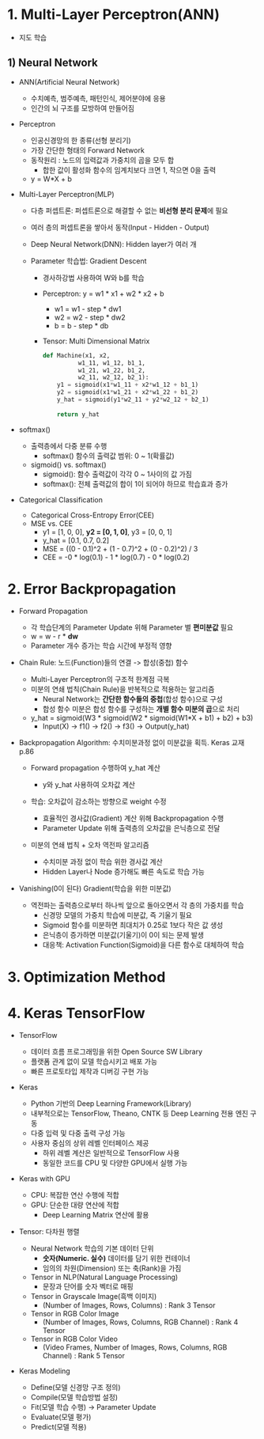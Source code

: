 # 1. Multi-Layer Perceptron(ANN)

- 지도 학습

## 1) Neural Network

- ANN(Artificial Neural Network)
  - 수치예측, 범주예측, 패턴인식, 제어분야에 응용
  - 인간의 뇌 구조를 모방하여 만들어짐
  
- Perceptron
  - 인공신경망의 한 종류(선형 분리기)
  - 가장 간단한 형태의 Forward Network
  - 동작원리 : 노드의 입력값과 가중치의 곱을 모두 합
    - 합한 값이 활성화 함수의 임계치보다 크면 1, 작으면 0을 출력
  - y = W*X + b
  
- Multi-Layer Perceptron(MLP)

  - 다층 퍼셉트론: 퍼셉트론으로 해결할 수 없는 **비선형 분리 문제**에 필요

  - 여러 층의 퍼셉트론을 쌓아서 동작(Input - Hidden - Output)

  - Deep Neural Network(DNN): Hidden layer가 여러 개

  - Parameter 학습법: Gradient Descent

    - 경사하강법 사용하여 W와 b를 학습

    - Perceptron: y = w1 * x1 + w2 * x2 + b

      - w1 = w1 - step * dw1
      - w2 = w2 - step * dw2
      - b = b - step * db

    - Tensor: Multi Dimensional Matrix

      ```python
      def Machine(x1, x2,
                w1_11, w1_12, b1_1,
                w1_21, w1_22, b1_2,
                w2_11, w2_12, b2_1):
          y1 = sigmoid(x1*w1_11 + x2*w1_12 + b1_1)
          y2 = sigmoid(x1*w1_21 + x2*w1_22 + b1_2)
          y_hat = sigmoid(y1*w2_11 + y2*w2_12 + b2_1)
      	
          return y_hat
      
      ```

- softmax()

  - 출력층에서 다중 분류 수행
    - softmax() 함수의 출력값 범위: 0 ~ 1(확률값)
  - sigmoid() vs. softmax()
    - sigmoid(): 함수 출력값이 각각 0 ~ 1사이의 값 가짐
    - softmax(): 전체 출력값의 합이 1이 되어야 하므로 학습효과 증가

- Categorical Classification

  - Categorical Cross-Entropy Error(CEE)
  - MSE vs. CEE
    - y1 = [1, 0, 0], **y2 = [0, 1, 0]**,  y3 = [0, 0, 1]
    - y_hat = [0.1, 0.7, 0.2]
    - MSE = ((0 - 0.1)^2 + (1 - 0.7)^2 + (0 - 0.2)^2) / 3
    - CEE = -0 * log(0.1) - 1 * log(0.7) - 0 * log(0.2)

# 2. Error Backpropagation

- Forward Propagation

  - 각 학습단계의 Parameter Update 위해 Parameter 별 **편미분값** 필요
  - w = w - r * **dw**
  - Parameter 개수 증가는 학습 시간에 부정적 영향

- Chain Rule: 노드(Function)들의 연결 -> 합성(중첩) 함수

  - Multi-Layer Perceptron의 구조적 한계점 극복
  - 미분의 연쇄 법칙(Chain Rule)을 반복적으로 적용하는 알고리즘
    - Neural Network는 **간단한 함수들의 중첩**(합성 함수)으로 구성
    - 합성 함수 미분은 합성 함수를 구성하는 **개별 함수 미분의 곱**으로 처리
  - y_hat = sigmoid(W3 * sigmoid(W2 * sigmoid(W1*X + b1) + b2) + b3)
    - Input(X) -> f1() -> f2() -> f3() -> Output(y_hat)

- Backpropagation Algorithm: 수치미분과정 없이 미분값을 획득. Keras 교재 p.86

  - Forward propagation 수행하여 y_hat 계산
    - y와 y_hat 사용하여 오차값 계산

  - 학습: 오차값이 감소하는 방향으로 weight 수정
    - 효율적인 경사값(Gradient) 계산 위해 Backpropagation 수행
    - Parameter Update 위해 출력층의 오차값을 은닉층으로 전달
  - 미분의 연쇄 법칙 + 오차 역전파 알고리즘
    - 수치미분 과정 없이 학습 위한 경사값 계산
    - Hidden Layer나 Node 증가해도 빠른 속도로 학습 가능

- Vanishing(0이 된다) Gradient(학습을 위한 미분값)

  - 역전파는 출력층으로부터 하나씩 앞으로 돌아오면서 각 층의 가중치를 학습
    - 신경망 모델의 가중치 학습에 미분값, 즉 기울기 필요
    - Sigmoid 함수를 미분하면 최대치가 0.25로 1보다 작은 값 생성
    - 은닉층이 증가하면 미분값(기울기)이 0이 되는 문제 발생
    - 대응책: Activation Function(Sigmoid)을 다른 함수로 대체하여 학습

# 3. Optimization Method



# 4. Keras TensorFlow

- TensorFlow
  - 데이터 흐름 프로그래밍을 위한 Open Source SW Library
  - 플랫폼 관계 없이 모델 학습시키고 배포 가능
  - 빠른 프로토타입 제작과 디버깅 구현 가능
- Keras
  - Python 기반의 Deep Learning Framework(Library)
  - 내부적으로는 TensorFlow, Theano, CNTK 등 Deep Learning 전용 엔진 구동
  - 다중 입력 및 다중 출력 구성 가능
  - 사용자 중심의 상위 레벨 인터페이스 제공
    - 하위 레벨 계산은 일반적으로 TensorFlow 사용
    - 동일한 코드를 CPU 및 다양한 GPU에서 실행 가능
- Keras with GPU
  - CPU: 복잡한 연산 수행에 적합
  - GPU: 단순한 대량 연산에 적합
    - Deep Learning Matrix 연산에 활용
- Tensor: 다차원 행렬
  - Neural Network 학습의 기본 데이터 단위
    - **숫자(Numeric. 실수)** 데이터를 담기 위한 컨테이너
    - 임의의 차원(Dimension) 또는 축(Rank)을 가짐
  - Tensor in NLP(Natural Language Processing)
    - 문장과 단어를 숫자 벡터로 매핑
  - Tensor in Grayscale Image(흑백 이미지)
    - (Number of Images, Rows, Columns) : Rank 3 Tensor
  - Tensor in RGB Color Image
    - (Number of Images, Rows, Columns, RGB Channel) : Rank 4 Tensor
  - Tensor in RGB Color Video
    - (Video Frames, Number of Images, Rows, Columns, RGB Channel) : Rank 5 Tensor

- Keras Modeling
  - Define(모델 신경망 구조 정의)
  - Compile(모델 학습방법 설정)
  - Fit(모델 학습 수행) -> Parameter Update
  - Evaluate(모델 평가)
  - Predict(모델 적용)

